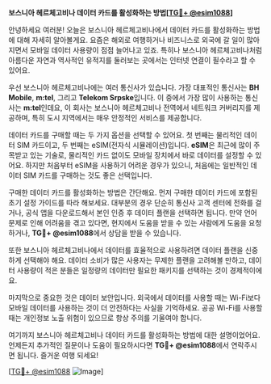 **보스니아 헤르체고비나 데이터 카드를 활성화하는 방법[[TG💪+ @esim1088](https://t.me/s/esim1088)]**

안녕하세요 여러분! 오늘은 보스니아 헤르체고비나에서 데이터 카드를 활성화하는 방법에 대해 자세히 알아볼게요. 요즘은 해외로 여행하거나 비즈니스로 외국에 갈 일이 많아지면서 모바일 데이터 사용량이 점점 늘어나고 있죠. 특히나 보스니아 헤르체고비나처럼 아름다운 자연과 역사적인 유적지를 둘러보는 곳에서는 인터넷 연결이 필수라고 할 수 있어요.

우선 보스니아 헤르체고비나에는 여러 통신사가 있습니다. 가장 대표적인 통신사는 **BH Mobile**, **m:tel**, 그리고 **Telekom Srpske**입니다. 이 중에서 가장 많이 사용하는 통신사는 **m:tel**인데요, 이 회사는 보스니아 헤르체고비나 전역에서 네트워크 커버리지를 제공하며, 특히 도시 지역에서는 매우 안정적인 서비스를 제공합니다.

데이터 카드를 구매할 때는 두 가지 옵션을 선택할 수 있어요. 첫 번째는 물리적인 데이터 SIM 카드이고, 두 번째는 eSIM(전자식 시뮬레이션)입니다. **eSIM**은 최근에 많이 주목받고 있는 기술로, 물리적인 카드 없이도 모바일 장치에서 바로 데이터를 설정할 수 있어요. 하지만 처음부터 eSIM을 사용하기 어려운 경우가 있으니, 처음에는 일반적인 데이터 SIM 카드를 구매하는 것도 좋은 선택입니다.

구매한 데이터 카드를 활성화하는 방법은 간단해요. 먼저 구매한 데이터 카드에 포함된 초기 설정 가이드를 따라 해보세요. 대부분의 경우 단순히 통신사 고객 센터에 전화를 걸거나, 공식 앱을 다운로드해서 본인 인증 후 데이터 플랜을 선택하면 됩니다. 만약 언어 문제로 인해 어려움을 겪고 있다면, 현지에서 도움을 받을 수 있는 사람에게 도움을 요청하거나, **TG💪+ @esim1088**에서 상담을 받을 수 있습니다.

또한 보스니아 헤르체고비나에서 데이터를 효율적으로 사용하려면 데이터 플랜을 신중하게 선택해야 해요. 데이터 소비가 많은 사용자는 무제한 플랜을 고려해볼 만하고, 데이터 사용량이 적은 분들은 일정량의 데이터만 필요한 패키지를 선택하는 것이 경제적이에요.

마지막으로 중요한 것은 데이터 보안입니다. 외국에서 데이터를 사용할 때는 Wi-Fi보다 모바일 데이터를 사용하는 것이 더 안전하다는 사실을 기억하세요. 공공 Wi-Fi를 사용할 때는 개인정보 노출 위험이 있으므로 항상 주의를 기울여야 합니다.

여기까지 보스니아 헤르체고비나 데이터 카드를 활성화하는 방법에 대한 설명이었어요. 언제든지 추가적인 질문이나 도움이 필요하시다면 **TG💪+ @esim1088**에서 연락주시면 됩니다. 즐거운 여행 되세요!

[[TG💪+ @esim1088](https://t.me/s/esim1088) ![Image](https://i.postimg.cc/Y0z9fWf4/image.png)]